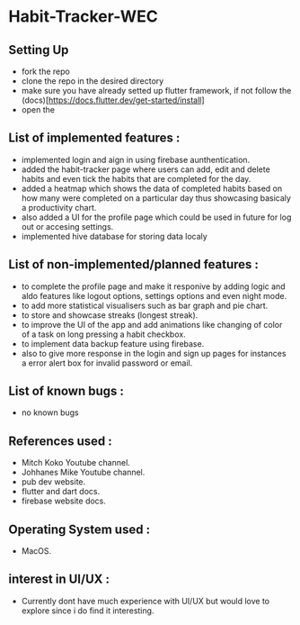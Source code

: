 # Habit-Tracker-WEC

## Setting Up
- fork the repo
- clone the repo in the desired directory
- make sure you have already setted up flutter framework, if not follow the (docs)[https://docs.flutter.dev/get-started/install]
- open the 

## List of implemented features :
- implemented login and aign in using firebase aunthentication.
- added the habit-tracker page where users can add, edit and delete habits and even tick  the habits that are completed for the day.
- added a heatmap which shows the data of completed habits based on how many were completed on a particular day thus showcasing basicaly a productivity chart.
- also added a UI for the profile page which could be used in future for log out or accesing settings.
- implemented hive database for storing data localy

## List of non-implemented/planned features :
- to complete the profile page and make it responive by adding logic and aldo features like logout options, settings options and even night mode.
- to add more statistical visualisers such as bar graph and pie chart.
- to store and showcase streaks (longest streak).
- to improve the UI of the app and add animations like changing of color of a task on long pressing a habit checkbox.
- to implement data backup feature using firebase.
- also to give more response in the login and sign up pages for instances a error alert box for invalid password or email.

## List of known bugs :
- no known bugs

## References used :
- Mitch Koko Youtube channel.
- Johhanes Mike Youtube channel.
- pub dev website.
- flutter and dart docs.
- firebase website docs.

## Operating System used :
- MacOS.

## interest in UI/UX :
- Currently dont have much experience with UI/UX but would love to explore since i do find it interesting.


